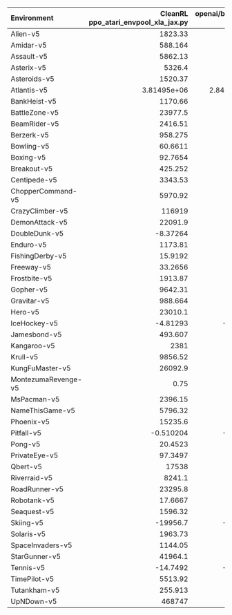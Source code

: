| Environment         |   CleanRL ppo_atari_envpool_xla_jax.py |   openai/baselines' PPO |
|:--------------------|---------------------------------------:|------------------------:|
| Alien-v5            |                         1823.33        |          1938.33        |
| Amidar-v5           |                          588.164       |           577.119       |
| Assault-v5          |                         5862.13        |          4473.66        |
| Asterix-v5          |                         5326.4         |          3918.63        |
| Asteroids-v5        |                         1520.37        |          1441.99        |
| Atlantis-v5         |                            3.81495e+06 |             2.84182e+06 |
| BankHeist-v5        |                         1170.66        |          1192.36        |
| BattleZone-v5       |                        23977.5         |         21073.5         |
| BeamRider-v5        |                         2416.51        |          2696.89        |
| Berzerk-v5          |                          958.275       |          1048.9         |
| Bowling-v5          |                           60.6611      |            57.7843      |
| Boxing-v5           |                           92.7654      |            93.2568      |
| Breakout-v5         |                          425.252       |           384.741       |
| Centipede-v5        |                         3343.53        |          4112.6         |
| ChopperCommand-v5   |                         5970.92        |           825           |
| CrazyClimber-v5     |                       116919           |        119098           |
| DemonAttack-v5      |                        22091.9         |         13823.5         |
| DoubleDunk-v5       |                           -8.37264     |            -8           |
| Enduro-v5           |                         1173.81        |          1030           |
| FishingDerby-v5     |                           15.9192      |            27.4841      |
| Freeway-v5          |                           33.2656      |            33.3846      |
| Frostbite-v5        |                         1913.87        |           683.627       |
| Gopher-v5           |                         9642.31        |          3075.29        |
| Gravitar-v5         |                          988.664       |           896.795       |
| Hero-v5             |                        23010.1         |         22798.2         |
| IceHockey-v5        |                           -4.81293     |            -4.01075     |
| Jamesbond-v5        |                          493.607       |           516.852       |
| Kangaroo-v5         |                         2381           |          3400.68        |
| Krull-v5            |                         9856.52        |          8751.32        |
| KungFuMaster-v5     |                        26092.9         |         31457.4         |
| MontezumaRevenge-v5 |                            0.75        |             0           |
| MsPacman-v5         |                         2396.15        |          2010.66        |
| NameThisGame-v5     |                         5796.32        |          7317.31        |
| Phoenix-v5          |                        15235.6         |          9420.04        |
| Pitfall-v5          |                           -0.510204    |            -2.59459     |
| Pong-v5             |                           20.4523      |            20.4362      |
| PrivateEye-v5       |                           97.3497      |            41.6667      |
| Qbert-v5            |                        17538           |         14500.3         |
| Riverraid-v5        |                         8241.1         |          8239.22        |
| RoadRunner-v5       |                        23295.8         |         37798.6         |
| Robotank-v5         |                           17.6667      |            15.7742      |
| Seaquest-v5         |                         1596.32        |          1458.16        |
| Skiing-v5           |                       -19956.7         |        -17565.7         |
| Solaris-v5          |                         1963.73        |          2034.12        |
| SpaceInvaders-v5    |                         1144.05        |           950.816       |
| StarGunner-v5       |                        41964.1         |         42134.7         |
| Tennis-v5           |                          -14.7492      |           -16.6667      |
| TimePilot-v5        |                         5513.92        |          5393.97        |
| Tutankham-v5        |                          255.913       |           192.148       |
| UpNDown-v5          |                       468747           |        160390           |